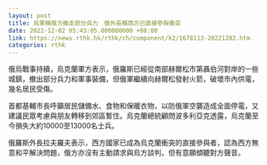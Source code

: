 ```yaml
---
layout: post
title: 烏軍稱俄方撤走部分兵力　俄外長稱西方已直接參與衝突
date: 2022-12-02 05:43:05.000000000 +08:00
link: https://news.rthk.hk/rthk/ch/component/k2/1678113-20221202.htm
categories: rthk
---
```


俄烏戰事持續，烏克蘭軍方表示，俄羅斯已經從南部赫爾松市第聶伯河對岸的一些城鎮，撤出部分兵力和軍事裝備，但俄軍繼續向赫爾松發射火箭，破壞市內供電，幾名居民受傷。

首都基輔市長呼籲居民儲備水、食物和保暖衣物，以防俄軍空襲造成全面停電，又建議民眾考慮與朋友轉移到郊區暫住。烏克蘭總統顧問波多利亞克透露，烏克蘭至今損失大約10000至13000名士兵。

俄羅斯外長拉夫羅夫表示，西方國家已成為烏克蘭衝突的直接參與者，認為西方無意和平解決問題，俄方亦沒有主動請求與烏方談判，但有意願傾聽對方聲音。
